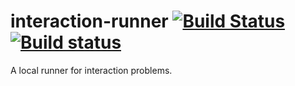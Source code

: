 # interaction-runner [![Build Status](https://travis-ci.org/syzoj/interaction-runner.svg?branch=master)](https://travis-ci.org/syzoj/interaction-runner) [![Build status](https://ci.appveyor.com/api/projects/status/7j2bkj8an1etfw3u?svg=true)](https://ci.appveyor.com/project/peng1999/interaction-runner)


A local runner for interaction problems.
